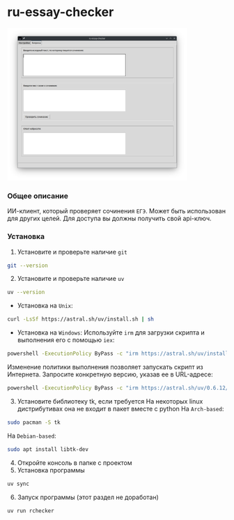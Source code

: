 # ru-essay-checker

<img src="https://github.com/OtryvnoyKalendar/ru-essay-checker/blob/main/screenshots/screenshot%201.png" height="350" >

### Общее описание
ИИ-клиент, который проверяет сочинения `ЕГЭ`. Может быть использован для других целей. Для доступа вы должны получить свой api-ключ.

### Установка
1. Установите и проверьте наличие `git`
```sh
git --version
```
2. Установите и проверьте наличие `uv`
```sh
uv --version
```
- Установка на `Unix`:
```sh
curl -LsSf https://astral.sh/uv/install.sh | sh
```
- Установка на `Windows`:
Используйте `irm` для загрузки скрипта и выполнения его с помощью `iex`:
```sh
powershell -ExecutionPolicy ByPass -c "irm https://astral.sh/uv/install.ps1 | iex"
```
Изменение политики выполнения позволяет запускать скрипт из Интернета.
Запросите конкретную версию, указав ее в URL-адресе:
```sh
powershell -ExecutionPolicy ByPass -c "irm https://astral.sh/uv/0.6.12/install.ps1 | iex"
```
3. Установите библиотеку tk, если требуется
На некоторых linux дистрибутивах она не входит в пакет вместе с python
На `Arch-based`:
```sh
sudo pacman -S tk
```
На `Debian-based`:
```sh
sudo apt install libtk-dev
```
4. Откройте консоль в папке с проектом
5. Установка программы
```sh
uv sync
```
6. Запуск программы (этот раздел не доработан)
```sh
uv run rchecker
```

